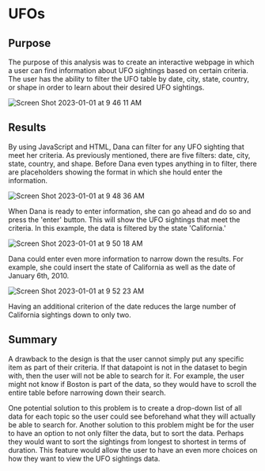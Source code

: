 # UFOs

## Purpose

The purpose of this analysis was to create an interactive webpage in which a user can find information about UFO sightings based on certain criteria. The user has the ability to filter the UFO table by date, city, state, country, or shape in order to learn about their desired UFO sightings.

![Screen Shot 2023-01-01 at 9 46 11 AM](https://user-images.githubusercontent.com/112633146/210174687-5d52307a-58b1-4760-bf31-467b6c63a630.png)


## Results

By using JavaScript and HTML, Dana can filter for any UFO sighting that meet her criteria. As previously mentioned, there are five filters: date, city, state, country, and shape. Before Dana even types anything in to filter, there are placeholders showing the format in which she hould enter the information.

![Screen Shot 2023-01-01 at 9 48 36 AM](https://user-images.githubusercontent.com/112633146/210174771-09cd0cba-d3c9-4c61-886c-07d486efa3fc.png)

When Dana is ready to enter information, she can go ahead and do so and press the 'enter' button. This will show the UFO sightings that meet the criteria. In this example, the data is filtered by the state 'California.'

![Screen Shot 2023-01-01 at 9 50 18 AM](https://user-images.githubusercontent.com/112633146/210174869-62821913-4f4c-4c7b-b5ea-08b1df91a95b.png)


Dana could enter even more information to narrow down the results. For example, she could insert the state of California as well as the date of January 6th, 2010.

![Screen Shot 2023-01-01 at 9 52 23 AM](https://user-images.githubusercontent.com/112633146/210174916-b1b12f06-0090-4296-be74-9007ce465c5f.png)

Having an additional criterion of the date reduces the large number of California sightings down to only two.

## Summary

A drawback to the design is that the user cannot simply put any specific item as part of their criteria. If that datapoint is not in the dataset to begin with, then the user will not be able to search for it. For example, the user might not know if Boston is part of the data, so they would have to scroll the entire table before narrowing down their search.

One potential solution to this problem is to create a drop-down list of all data for each topic so the user could see beforehand what they will actually be able to search for. Another solution to this problem might be for the user to have an option to not only filter the data, but to sort the data. Perhaps they would want to sort the sightings from longest to shortest in terms of duration. This feature would allow the user to have an even more choices on how they want to view the UFO sightings data.
